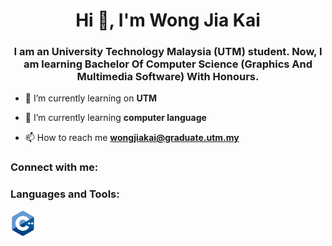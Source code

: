 <h1 align="center">Hi 👋, I'm Wong Jia Kai</h1>
<h3 align="center">I am an University Technology Malaysia (UTM) student. Now, I am learning Bachelor Of Computer Science (Graphics And Multimedia Software) With Honours.</h3>

- 🔭 I’m currently learning on **UTM**

- 🌱 I’m currently learning **computer language**

- 📫 How to reach me **wongjiakai@graduate.utm.my**

<h3 align="left">Connect with me:</h3>
<p align="left">
</p>

<h3 align="left">Languages and Tools:</h3>
<p align="left"> <a href="https://www.w3schools.com/cpp/" target="_blank" rel="noreferrer"> <img src="https://raw.githubusercontent.com/devicons/devicon/master/icons/cplusplus/cplusplus-original.svg" alt="cplusplus" width="40" height="40"/> </a> </p>
